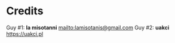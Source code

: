 # Credits

Guy #1: **la misotanni** <mailto:lamisotanis@gmail.com>
Guy #2: **uakci** <https://uakci.pl>
